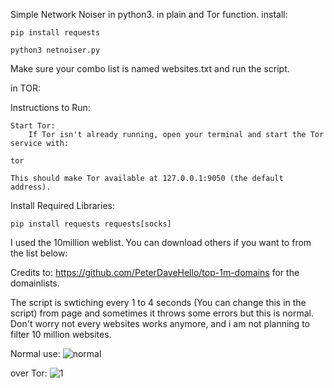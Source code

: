 Simple Network Noiser in python3. in plain and Tor function.
install:
```
pip install requests
```
```
python3 netnoiser.py
```
Make sure your combo list is named websites.txt and run the script.

in TOR:

Instructions to Run:

    Start Tor:
        If Tor isn't already running, open your terminal and start the Tor service with:
```
tor
```
    This should make Tor available at 127.0.0.1:9050 (the default address).

Install Required Libraries:
```
pip install requests requests[socks]
```
I used the 10million weblist. You can download others if you want to from the list below:

Credits to: https://github.com/PeterDaveHello/top-1m-domains
for the domainlists.

The script is swtiching every 1 to 4 seconds (You can change this in the script) from page and sometimes it throws some errors but this is normal. Don't worry not every websites works anymore, and i am not planning to filter 10 million websites.

Normal use:
![normal](https://github.com/user-attachments/assets/b432ef30-c47c-4e4d-aac3-cff4137925b3)

over Tor:
![1](https://github.com/user-attachments/assets/96c60bc1-b4fb-4d86-b198-b28f75d6b08e)

